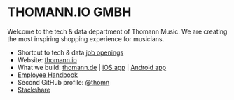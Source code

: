 # THOMANN.IO GMBH

Welcome to the tech & data department of Thomann Music. We are creating the most inspiring shopping experience for musicians.

- Shortcut to tech & data [job openings](https://thomann.io/jobs)
- Website: [thomann.io](https://www.thomann.io)
- What we build: [thomann.de](https://www.thomann.de) | [iOS app](https://apps.apple.com/de/app/thomann-official/id1035256782) | [Android app](https://play.google.com/store/apps/details?id=de.thomann&hl=de&gl=US)
- [Employee Handbook](https://handbook.thomann.io/)
- Second GitHub profile: [@thomn](https://github.com/thomn)
- [Stackshare](https://stackshare.io/companies/thomann-music)
